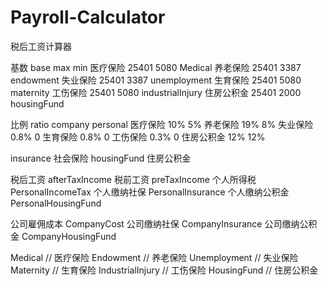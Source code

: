 # Payroll-Calculator
税后工资计算器

基数 base max min
医疗保险 25401 5080 Medical
养老保险 25401 3387 endowment
失业保险 25401 3387 unemployment
生育保险 25401 5080 maternity
工伤保险 25401 5080 industrialInjury
住房公积金 25401 2000 housingFund

比例 ratio company personal
医疗保险 10% 5%
养老保险 19% 8%
失业保险 0.8% 0
生育保险 0.8% 0
工伤保险 0.3% 0
住房公积金 12% 12%

insurance 社会保险
housingFund 住房公积金

税后工资 afterTaxIncome
税前工资 preTaxIncome
个人所得税 PersonalIncomeTax
个人缴纳社保 PersonalInsurance
个人缴纳公积金 PersonalHousingFund

公司雇佣成本 CompanyCost
公司缴纳社保 CompanyInsurance
公司缴纳公积金 CompanyHousingFund

Medical // 医疗保险
Endowment // 养老保险
Unemployment // 失业保险
Maternity // 生育保险
IndustrialInjury // 工伤保险
HousingFund // 住房公积金